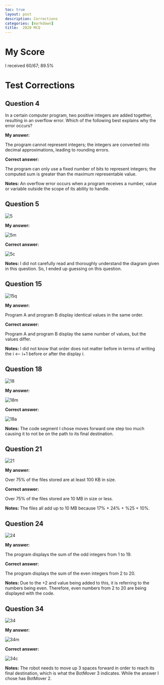 ```yaml
---
toc: true
layout: post
description: Corrections
categories: [markdown]
title:  2020 MCQ 
---
```


# My Score

I received 60/67; 89.5% 

# Test Corrections

## Question 4

In a certain computer program, two positive integers are added together, resulting in an overflow error. Which of the following best explains why the error occurs?

**My answer:**  

The program cannot represent integers; the integers are converted into decimal approximations, leading to rounding errors.

**Correct answer:**  

The program can only use a fixed number of bits to represent integers; the computed sum is greater than the maximum representable value.

**Notes:** An overflow error occurs when a program receives a number, value or variable outside the scope of its ability to handle. 

## Question 5

![5](https://cdn.discordapp.com/attachments/1010052426490982461/1098294435411931268/Screen_Shot_2023-04-19_at_10.07.35_AM.jpg)

**My answer:**  

![5m](https://cdn.discordapp.com/attachments/1010052426490982461/1098294435713917018/Screen_Shot_2023-04-19_at_10.08.57_AM.jpg)

**Correct answer:**  

![5c](https://cdn.discordapp.com/attachments/1010052426490982461/1098294436196274307/Screen_Shot_2023-04-19_at_10.08.29_AM.jpg)

**Notes:** I did not carefully read and thoroughly understand the diagram given in this question. So, I ended up guessing on this question. 


## Question 15

![15q](https://cdn.discordapp.com/attachments/1010052426490982461/1098299280760000564/Screen_Shot_2023-04-19_at_10.28.29_AM.jpg)

**My answer:**  

Program A and program B display identical values in the same order.

**Correct answer:**  

Program A and program B display the same number of values, but the values differ.

**Notes:** I did not know that order does not matter before in terms of writing the i <-- i+1 before or after the display i. 

## Question 18 

![18](https://cdn.discordapp.com/attachments/1010052426490982461/1098302051710140516/Screen_Shot_2023-04-19_at_10.38.39_AM.jpg)

**My answer:**  

![18m](https://cdn.discordapp.com/attachments/1010052426490982461/1098302052683218984/Screen_Shot_2023-04-19_at_10.39.35_AM.jpg)

**Correct answer:**  

![18a](https://cdn.discordapp.com/attachments/1010052426490982461/1098302052125388820/Screen_Shot_2023-04-19_at_10.39.11_AM.jpg)

**Notes:** The code segment I chose moves forward one step too much causing it to not be on the path to its final destination. 

## Question 21

![21](https://cdn.discordapp.com/attachments/1010052426490982461/1098303686419157034/Screen_Shot_2023-04-19_at_10.46.05_AM.jpg)

**My answer:**  

Over 75% of the files stored are at least 100 KB in size.

**Correct answer:**  

Over 75% of the files stored are 10 MB in size or less.

**Notes:** The files all add up to 10 MB because 17% + 24% + %25 + 10%. 

## Question 24

![24](https://cdn.discordapp.com/attachments/1010052426490982461/1098304842696491118/Screen_Shot_2023-04-19_at_10.50.59_AM.jpg)

**My answer:**  

The program displays the sum of the odd integers from 1 to 19.

**Correct answer:**  

The program displays the sum of the even integers from 2 to 20.

**Notes:** Due to the +2 and value being added to this, it is referring to the numbers being even. Therefore, even numbers from 2 to 20 are being displayed with the code. 

## Question 34

![34](https://cdn.discordapp.com/attachments/1010052426490982461/1098325588877520926/Screen_Shot_2023-04-19_at_10.52.10_AM.jpg)

**My answer:**  

![34m](https://cdn.discordapp.com/attachments/1010052426490982461/1098325589317910638/Screen_Shot_2023-04-19_at_10.52.40_AM.jpg)

**Correct answer:**  

![34c](https://cdn.discordapp.com/attachments/1010052426490982461/1098325589116604496/Screen_Shot_2023-04-19_at_10.52.48_AM.jpg)

**Notes:** The robot needs to move up 3 spaces forward in order to reach its final destination, which is what the BotMover 3 indicates. While the answer I chose has BotMover 2. 